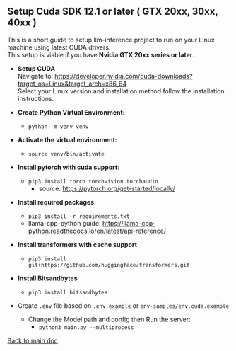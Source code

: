 ## Setup Cuda SDK 12.1 or later ( GTX 20xx, 30xx, 40xx )
This is a short guide to setup llm-inference project to run on your Linux machine using latest CUDA drivers. \
This setup is viable if you have **Nvidia GTX 20xx series or later**.

- **Setup CUDA** \
Navigate to: https://developer.nvidia.com/cuda-downloads?target_os=Linux&target_arch=x86_64 \
Select your Linux version and installation method follow the installation instructions.


- **Create Python Virtual Environment:**
  - `python -m venv venv`


- **Activate the virtual environment:**
  - `source venv/bin/activate`


- **Install pytorch with cuda support**: 
  - `pip3 install torch torchvision torchaudio`
    - source: https://pytorch.org/get-started/locally/ 
   

- **Install required packages:** 
  - `pip3 install -r requirements.txt`
  - llama-cpp-python guide: https://llama-cpp-python.readthedocs.io/en/latest/api-reference/


- **Install transformers with cache support**
  - `pip3 install git+https://github.com/huggingface/transformers.git`


- **Install Bitsandbytes**
  - `pip3 install bitsandbytes`


- Create `.env` file based on `.env.example` or `env-samples/env.cuda.example`
  - Change the Model path and config then Run the server:
    - `python3 main.py --multiprocess`

[Back to main doc](../README.md)
